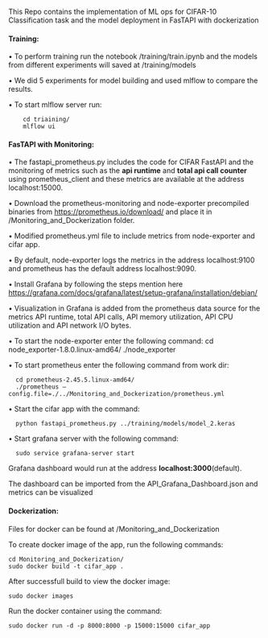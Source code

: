 This Repo contains the implementation of ML ops for CIFAR-10 Classification task and the model deployment in FasTAPI with dockerization

#### Training:
• To perform training run the notebook /training/train.ipynb and the models from different experiments will saved at /training/models

•  We did 5 experiments for model building and used mlflow to compare the results.

•  To start mlflow server run:

        cd triaining/
        mlflow ui


#### FasTAPI with Monitoring:

• The fastapi_prometheus.py includes the code for CIFAR FastAPI and the monitoring of metrics such as the __api runtime__ and __total api call counter__ using prometheus_client and these metrics are available at the address localhost:15000.

• Download the prometheus-monitoring and node-exporter precompiled binaries from https://prometheus.io/download/ and place it in /Monitoring_and_Dockerization folder.

• Modified prometheus.yml file to include metrics from node-exporter and cifar app. 

• By default, node-exporter logs the metrics in the address localhost:9100 and prometheus has the default address localhost:9090.

• Install Grafana by following the steps mention here https://grafana.com/docs/grafana/latest/setup-grafana/installation/debian/

• Visualization in Grafana is added from the prometheus data source for the metrics API runtime, total API calls, API memory utilization, API CPU utilization and API network I/O bytes.

• To start the node-exporter enter the following command:
        cd node_exporter-1.8.0.linux-amd64/ 
        ./node_exporter

• To start prometheus enter the following command from work dir:

      cd prometheus-2.45.5.linux-amd64/
      ./prometheus –config.file=./../Monitoring_and_Dockerization/prometheus.yml

• Start the cifar app with the command:

      python fastapi_prometheus.py ../training/models/model_2.keras

• Start grafana server with the following command:

      sudo service grafana-server start

Grafana dashboard would run at the address __localhost:3000__(default).

The dashboard can be imported from the API_Grafana_Dashboard.json and metrics can be visualized 


#### Dockerization:

Files for docker can be found at /Monitoring_and_Dockerization

To create docker image of the app, run the following commands:

    cd Monitoring_and_Dockerization/
    sudo docker build -t cifar_app .

After successfull build to view the docker image:

    sudo docker images
  
Run the docker container using the command:

    sudo docker run -d -p 8000:8000 -p 15000:15000 cifar_app
